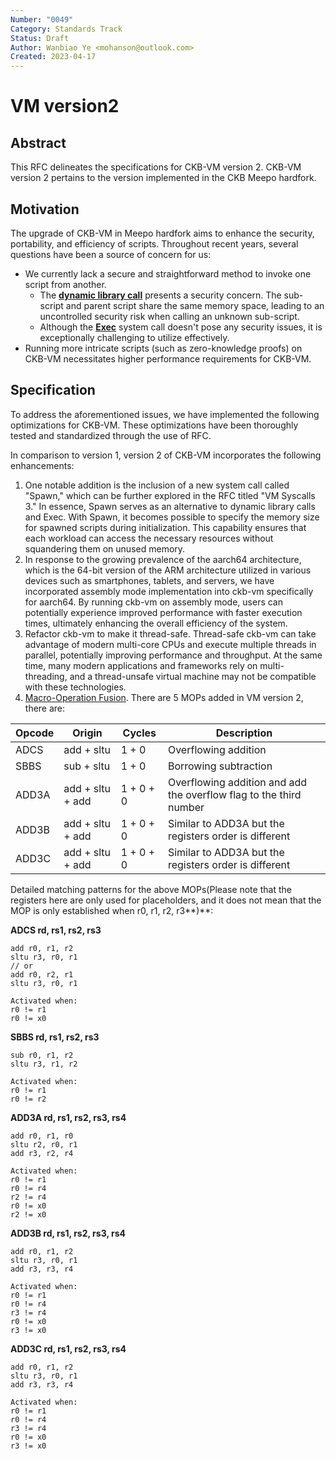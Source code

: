 ```yaml
---
Number: "0049"
Category: Standards Track
Status: Draft
Author: Wanbiao Ye <mohanson@outlook.com>
Created: 2023-04-17
---
```


# VM version2

## Abstract

This RFC delineates the specifications for CKB-VM version 2. CKB-VM version 2 pertains to the version implemented in the CKB Meepo hardfork.

## **Motivation**

The upgrade of CKB-VM in Meepo hardfork aims to enhance the security, portability, and efficiency of scripts. Throughout recent years, several questions have been a source of concern for us:

- We currently lack a secure and straightforward method to invoke one script from another.
    - The **[dynamic library call](https://github.com/nervosnetwork/rfcs/blob/master/rfcs/0009-vm-syscalls/0009-vm-syscalls.md#load-cell-data-as-code)** presents a security concern. The sub-script and parent script share the same memory space, leading to an uncontrolled security risk when calling an unknown sub-script.
    - Although the **[Exec](https://github.com/nervosnetwork/rfcs/blob/master/rfcs/0034-vm-syscalls-2/0034-vm-syscalls-2.md#exec)** system call doesn't pose any security issues, it is exceptionally challenging to utilize effectively.
- Running more intricate scripts (such as zero-knowledge proofs) on CKB-VM necessitates higher performance requirements for CKB-VM.

## **Specification**

To address the aforementioned issues, we have implemented the following optimizations for CKB-VM. These optimizations have been thoroughly tested and standardized through the use of RFC.

In comparison to version 1, version 2 of CKB-VM incorporates the following enhancements:

1. One notable addition is the inclusion of a new system call called "Spawn," which can be further explored in the RFC titled "VM Syscalls 3." In essence, Spawn serves as an alternative to dynamic library calls and Exec. With Spawn, it becomes possible to specify the memory size for spawned scripts during initialization. This capability ensures that each workload can access the necessary resources without squandering them on unused memory.
2. In response to the growing prevalence of the aarch64 architecture, which is the 64-bit version of the ARM architecture utilized in various devices such as smartphones, tablets, and servers, we have incorporated assembly mode implementation into ckb-vm specifically for aarch64. By running ckb-vm on assembly mode, users can potentially experience improved performance with faster execution times, ultimately enhancing the overall efficiency of the system.
3. Refactor ckb-vm to make it thread-safe. Thread-safe ckb-vm can take advantage of modern multi-core CPUs and execute multiple threads in parallel, potentially improving performance and throughput. At the same time, many modern applications and frameworks rely on multi-threading, and a thread-unsafe virtual machine may not be compatible with these technologies.
4. [Macro-Operation Fusion](https://en.wikichip.org/wiki/macro-operation_fusion). There are 5 MOPs added in VM version 2, there are:

| Opcode | Origin | Cycles | Description |
| --- | --- | --- | --- |
| ADCS | add + sltu | 1 + 0 | Overflowing addition |
| SBBS | sub + sltu | 1 + 0 | Borrowing subtraction |
| ADD3A | add + sltu + add | 1 + 0 + 0 | Overflowing addition and add the overflow flag to the third number |
| ADD3B | add + sltu + add | 1 + 0 + 0 | Similar to ADD3A but the registers order is different |
| ADD3C | add + sltu + add | 1 + 0 + 0 | Similar to ADD3A but the registers order is different |

Detailed matching patterns for the above MOPs(Please note that the registers here are only used for placeholders, and it does not mean that the MOP is only established when r0, r1, r2, r3**)**:

**ADCS rd, rs1, rs2, rs3**

```
add r0, r1, r2
sltu r3, r0, r1
// or
add r0, r2, r1
sltu r3, r0, r1

Activated when:
r0 != r1
r0 != x0
```

**SBBS rd, rs1, rs2, rs3**

```
sub r0, r1, r2
sltu r3, r1, r2

Activated when:
r0 != r1
r0 != r2
```

**ADD3A rd, rs1, rs2, rs3, rs4**

```
add r0, r1, r0
sltu r2, r0, r1
add r3, r2, r4

Activated when:
r0 != r1
r0 != r4
r2 != r4
r0 != x0
r2 != x0
```

**ADD3B rd, rs1, rs2, rs3, rs4**

```
add r0, r1, r2
sltu r3, r0, r1
add r3, r3, r4

Activated when:
r0 != r1
r0 != r4
r3 != r4
r0 != x0
r3 != x0
```

**ADD3C rd, rs1, rs2, rs3, rs4**

```
add r0, r1, r2
sltu r3, r0, r1
add r3, r3, r4

Activated when:
r0 != r1
r0 != r4
r3 != r4
r0 != x0
r3 != x0
```
